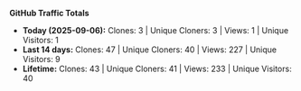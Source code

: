
**GitHub Traffic Totals**

- **Today (2025-09-06):** Clones: 3 | Unique Cloners: 3 | Views: 1 | Unique Visitors: 1
- **Last 14 days:** Clones: 47 | Unique Cloners: 40 | Views: 227 | Unique Visitors: 9
- **Lifetime:** Clones: 43 | Unique Cloners: 41 | Views: 233 | Unique Visitors: 40
